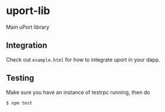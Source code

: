 # uport-lib
Main uPort library

## Integration
Check out `example.html` for how to integrate uport in your dapp.

## Testing
Make sure you have an instance of testrpc running, then do
```
$ npm test
```
